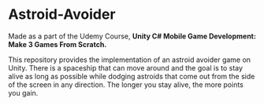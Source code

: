 # Astroid-Avoider
Made as a part of the Udemy Course, **Unity C# Mobile Game Development: Make 3 Games From Scratch.** 

This repository provides the implementation of an astroid avoider game on Unity. There is a spaceship that can move around and the goal is to stay alive as long as possible while dodging astroids that come out from the side of the screen in any direction. The longer you stay alive, the more points you gain. 
